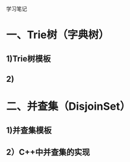 学习笔记  
# 一、Trie树（字典树）  
## 1)Trie树模板  
## 2)
# 二、并查集（DisjoinSet）  
## 1)并查集模板  
## 2）C++中并查集的实现  

  
